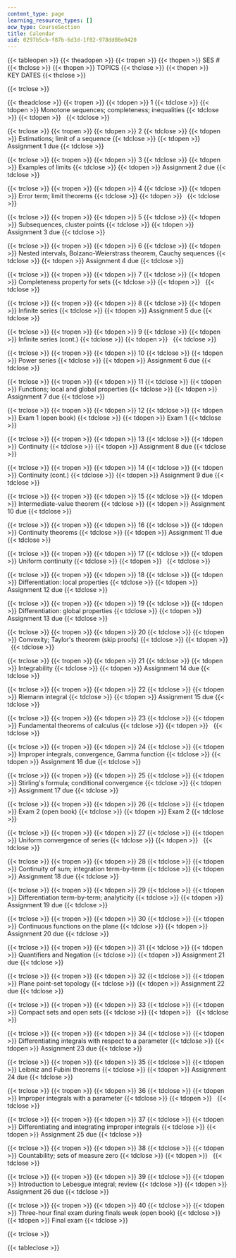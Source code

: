 ```yaml
---
content_type: page
learning_resource_types: []
ocw_type: CourseSection
title: Calendar
uid: 0297b5cb-f87b-6d3d-1f02-978dd08e0420
---
```


{{< tableopen >}}
{{< theadopen >}}
{{< tropen >}}
{{< thopen >}}
SES #
{{< thclose >}}
{{< thopen >}}
TOPICS
{{< thclose >}}
{{< thopen >}}
KEY DATES
{{< thclose >}}

{{< trclose >}}

{{< theadclose >}}
{{< tropen >}}
{{< tdopen >}}
1
{{< tdclose >}}
{{< tdopen >}}
Monotone sequences; completeness; inequalities
{{< tdclose >}}
{{< tdopen >}}
 
{{< tdclose >}}

{{< trclose >}}
{{< tropen >}}
{{< tdopen >}}
2
{{< tdclose >}}
{{< tdopen >}}
Estimations; limit of a sequence
{{< tdclose >}}
{{< tdopen >}}
Assignment 1 due
{{< tdclose >}}

{{< trclose >}}
{{< tropen >}}
{{< tdopen >}}
3
{{< tdclose >}}
{{< tdopen >}}
Examples of limits
{{< tdclose >}}
{{< tdopen >}}
Assignment 2 due
{{< tdclose >}}

{{< trclose >}}
{{< tropen >}}
{{< tdopen >}}
4
{{< tdclose >}}
{{< tdopen >}}
Error term; limit theorems
{{< tdclose >}}
{{< tdopen >}}
 
{{< tdclose >}}

{{< trclose >}}
{{< tropen >}}
{{< tdopen >}}
5
{{< tdclose >}}
{{< tdopen >}}
Subsequences, cluster points
{{< tdclose >}}
{{< tdopen >}}
Assignment 3 due
{{< tdclose >}}

{{< trclose >}}
{{< tropen >}}
{{< tdopen >}}
6
{{< tdclose >}}
{{< tdopen >}}
Nested intervals, Bolzano-Weierstrass theorem, Cauchy sequences
{{< tdclose >}}
{{< tdopen >}}
Assignment 4 due
{{< tdclose >}}

{{< trclose >}}
{{< tropen >}}
{{< tdopen >}}
7
{{< tdclose >}}
{{< tdopen >}}
Completeness property for sets
{{< tdclose >}}
{{< tdopen >}}
 
{{< tdclose >}}

{{< trclose >}}
{{< tropen >}}
{{< tdopen >}}
8
{{< tdclose >}}
{{< tdopen >}}
Infinite series
{{< tdclose >}}
{{< tdopen >}}
Assignment 5 due
{{< tdclose >}}

{{< trclose >}}
{{< tropen >}}
{{< tdopen >}}
9
{{< tdclose >}}
{{< tdopen >}}
Infinite series (cont.)
{{< tdclose >}}
{{< tdopen >}}
 
{{< tdclose >}}

{{< trclose >}}
{{< tropen >}}
{{< tdopen >}}
10
{{< tdclose >}}
{{< tdopen >}}
Power series
{{< tdclose >}}
{{< tdopen >}}
Assignment 6 due
{{< tdclose >}}

{{< trclose >}}
{{< tropen >}}
{{< tdopen >}}
11
{{< tdclose >}}
{{< tdopen >}}
Functions; local and global properties
{{< tdclose >}}
{{< tdopen >}}
Assignment 7 due
{{< tdclose >}}

{{< trclose >}}
{{< tropen >}}
{{< tdopen >}}
12
{{< tdclose >}}
{{< tdopen >}}
Exam 1 (open book)
{{< tdclose >}}
{{< tdopen >}}
Exam 1
{{< tdclose >}}

{{< trclose >}}
{{< tropen >}}
{{< tdopen >}}
13
{{< tdclose >}}
{{< tdopen >}}
Continuity
{{< tdclose >}}
{{< tdopen >}}
Assignment 8 due
{{< tdclose >}}

{{< trclose >}}
{{< tropen >}}
{{< tdopen >}}
14
{{< tdclose >}}
{{< tdopen >}}
Continuity (cont.)
{{< tdclose >}}
{{< tdopen >}}
Assignment 9 due
{{< tdclose >}}

{{< trclose >}}
{{< tropen >}}
{{< tdopen >}}
15
{{< tdclose >}}
{{< tdopen >}}
Intermediate-value theorem
{{< tdclose >}}
{{< tdopen >}}
Assignment 10 due
{{< tdclose >}}

{{< trclose >}}
{{< tropen >}}
{{< tdopen >}}
16
{{< tdclose >}}
{{< tdopen >}}
Continuity theorems
{{< tdclose >}}
{{< tdopen >}}
Assignment 11 due
{{< tdclose >}}

{{< trclose >}}
{{< tropen >}}
{{< tdopen >}}
17
{{< tdclose >}}
{{< tdopen >}}
Uniform continuity
{{< tdclose >}}
{{< tdopen >}}
 
{{< tdclose >}}

{{< trclose >}}
{{< tropen >}}
{{< tdopen >}}
18
{{< tdclose >}}
{{< tdopen >}}
Differentiation: local properties
{{< tdclose >}}
{{< tdopen >}}
Assignment 12 due
{{< tdclose >}}

{{< trclose >}}
{{< tropen >}}
{{< tdopen >}}
19
{{< tdclose >}}
{{< tdopen >}}
Differentiation: global properties
{{< tdclose >}}
{{< tdopen >}}
Assignment 13 due
{{< tdclose >}}

{{< trclose >}}
{{< tropen >}}
{{< tdopen >}}
20
{{< tdclose >}}
{{< tdopen >}}
Convexity; Taylor's theorem (skip proofs)
{{< tdclose >}}
{{< tdopen >}}
 
{{< tdclose >}}

{{< trclose >}}
{{< tropen >}}
{{< tdopen >}}
21
{{< tdclose >}}
{{< tdopen >}}
Integrability
{{< tdclose >}}
{{< tdopen >}}
Assignment 14 due
{{< tdclose >}}

{{< trclose >}}
{{< tropen >}}
{{< tdopen >}}
22
{{< tdclose >}}
{{< tdopen >}}
Riemann integral
{{< tdclose >}}
{{< tdopen >}}
Assignment 15 due
{{< tdclose >}}

{{< trclose >}}
{{< tropen >}}
{{< tdopen >}}
23
{{< tdclose >}}
{{< tdopen >}}
Fundamental theorems of calculus
{{< tdclose >}}
{{< tdopen >}}
 
{{< tdclose >}}

{{< trclose >}}
{{< tropen >}}
{{< tdopen >}}
24
{{< tdclose >}}
{{< tdopen >}}
Improper integrals, convergence, Gamma function
{{< tdclose >}}
{{< tdopen >}}
Assignment 16 due
{{< tdclose >}}

{{< trclose >}}
{{< tropen >}}
{{< tdopen >}}
25
{{< tdclose >}}
{{< tdopen >}}
Stirling's formula; conditional convergence
{{< tdclose >}}
{{< tdopen >}}
Assignment 17 due
{{< tdclose >}}

{{< trclose >}}
{{< tropen >}}
{{< tdopen >}}
26
{{< tdclose >}}
{{< tdopen >}}
Exam 2 (open book)
{{< tdclose >}}
{{< tdopen >}}
Exam 2
{{< tdclose >}}

{{< trclose >}}
{{< tropen >}}
{{< tdopen >}}
27
{{< tdclose >}}
{{< tdopen >}}
Uniform convergence of series
{{< tdclose >}}
{{< tdopen >}}
 
{{< tdclose >}}

{{< trclose >}}
{{< tropen >}}
{{< tdopen >}}
28
{{< tdclose >}}
{{< tdopen >}}
Continuity of sum; integration term-by-term
{{< tdclose >}}
{{< tdopen >}}
Assignment 18 due
{{< tdclose >}}

{{< trclose >}}
{{< tropen >}}
{{< tdopen >}}
29
{{< tdclose >}}
{{< tdopen >}}
Differentiation term-by-term; analyticity
{{< tdclose >}}
{{< tdopen >}}
Assignment 19 due
{{< tdclose >}}

{{< trclose >}}
{{< tropen >}}
{{< tdopen >}}
30
{{< tdclose >}}
{{< tdopen >}}
Continuous functions on the plane
{{< tdclose >}}
{{< tdopen >}}
Assignment 20 due
{{< tdclose >}}

{{< trclose >}}
{{< tropen >}}
{{< tdopen >}}
31
{{< tdclose >}}
{{< tdopen >}}
Quantifiers and Negation
{{< tdclose >}}
{{< tdopen >}}
Assignment 21 due
{{< tdclose >}}

{{< trclose >}}
{{< tropen >}}
{{< tdopen >}}
32
{{< tdclose >}}
{{< tdopen >}}
Plane point-set topology
{{< tdclose >}}
{{< tdopen >}}
Assignment 22 due
{{< tdclose >}}

{{< trclose >}}
{{< tropen >}}
{{< tdopen >}}
33
{{< tdclose >}}
{{< tdopen >}}
Compact sets and open sets
{{< tdclose >}}
{{< tdopen >}}
 
{{< tdclose >}}

{{< trclose >}}
{{< tropen >}}
{{< tdopen >}}
34
{{< tdclose >}}
{{< tdopen >}}
Differentiating integrals with respect to a parameter
{{< tdclose >}}
{{< tdopen >}}
Assignment 23 due
{{< tdclose >}}

{{< trclose >}}
{{< tropen >}}
{{< tdopen >}}
35
{{< tdclose >}}
{{< tdopen >}}
Leibniz and Fubini theorems
{{< tdclose >}}
{{< tdopen >}}
Assignment 24 due
{{< tdclose >}}

{{< trclose >}}
{{< tropen >}}
{{< tdopen >}}
36
{{< tdclose >}}
{{< tdopen >}}
Improper integrals with a parameter
{{< tdclose >}}
{{< tdopen >}}
 
{{< tdclose >}}

{{< trclose >}}
{{< tropen >}}
{{< tdopen >}}
37
{{< tdclose >}}
{{< tdopen >}}
Differentiating and integrating improper integrals
{{< tdclose >}}
{{< tdopen >}}
Assignment 25 due
{{< tdclose >}}

{{< trclose >}}
{{< tropen >}}
{{< tdopen >}}
38
{{< tdclose >}}
{{< tdopen >}}
Countability; sets of measure zero
{{< tdclose >}}
{{< tdopen >}}
 
{{< tdclose >}}

{{< trclose >}}
{{< tropen >}}
{{< tdopen >}}
39
{{< tdclose >}}
{{< tdopen >}}
Introduction to Lebesgue integral; review
{{< tdclose >}}
{{< tdopen >}}
Assignment 26 due
{{< tdclose >}}

{{< trclose >}}
{{< tropen >}}
{{< tdopen >}}
40
{{< tdclose >}}
{{< tdopen >}}
Three-hour final exam during finals week (open book)
{{< tdclose >}}
{{< tdopen >}}
Final exam
{{< tdclose >}}

{{< trclose >}}

{{< tableclose >}}